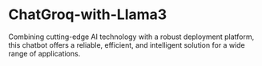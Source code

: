 # ChatGroq-with-Llama3
Combining cutting-edge AI technology with a robust deployment platform, this chatbot offers a reliable, efficient, and intelligent solution for a wide range of applications.
